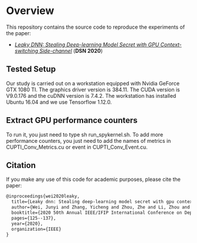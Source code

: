 # Overview
This repository contains the source code to reproduce the experiments of the paper:
- [_Leaky DNN: Stealing Deep-learning Model Secret with GPU Context-switching Side-channel_][paper] (__DSN 2020__)

## Tested Setup
Our study is carried out on a workstation equipped with Nvidia GeForce GTX 1080 TI. 
The graphics driver version is 384.11. 
The CUDA version is V9.0.176 and the cuDNN version is 7.4.2. 
The workstation has installed Ubuntu 16.04 and we use Tensorflow 1.12.0.

## Extract GPU performance counters
To run it, you just need to type sh run_spykernel.sh.
To add more performance counters, you just need to add the names of metrics in CUPTI_Conv_Metrics.cu or event in CUPTI_Conv_Event.cu.

## Citation

If you make any use of this code for academic purposes, please cite the paper:

```tex
@inproceedings{wei2020leaky,
  title={Leaky dnn: Stealing deep-learning model secret with gpu context-switching side-channel},
  author={Wei, Junyi and Zhang, Yicheng and Zhou, Zhe and Li, Zhou and Al Faruque, Mohammad Abdullah},
  booktitle={2020 50th Annual IEEE/IFIP International Conference on Dependable Systems and Networks (DSN)},
  pages={125--137},
  year={2020},
  organization={IEEE}
}
```

[paper]: https://ieeexplore.ieee.org/stamp/stamp.jsp?tp=&arnumber=9153424
[lines]: https://github.com/yichez16/LeakyDNN_cupti_profiler/blob/master/examples/CUPTI_Conv.cu#L149-L207
